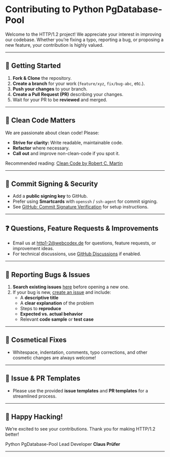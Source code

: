 # Contributing to Python PgDatabase-Pool

Welcome to the HTTP/1.2 project! We appreciate your interest in improving our codebase. Whether you’re fixing a typo, reporting a bug, or proposing a new feature, your contribution is highly valued.

---

## 🚀 Getting Started

1. **Fork & Clone** the repository.
2. **Create a branch** for your work (`feature/xyz`, `fix/bug-abc`, etc.).
3. **Push your changes** to your branch.
4. **Create a Pull Request (PR)** describing your changes.
5. Wait for your PR to be **reviewed** and merged.

---

## 🧹 Clean Code Matters

We are passionate about clean code! Please:

- **Strive for clarity:** Write readable, maintainable code.
- **Refactor** where necessary.
- **Call out** and improve non-clean-code if you spot it.

Recommended reading: [Clean Code by Robert C. Martin](https://www.goodreads.com/book/show/3735293-clean-code)

---

## 🔏 Commit Signing & Security

- Add a **public signing key** to GitHub.
- Prefer using **Smartcards** with `openssh` / `ssh-agent` for commit signing.
- See [GitHub: Commit Signature Verification](https://docs.github.com/en/authentication/managing-commit-signature-verification/about-commit-signature-verification) for setup instructions.

---

## ❓ Questions, Feature Requests & Improvements

- Email us at [http1-2@webcodex.de](mailto:http1-2@webcodex.de) for questions, feature requests, or improvement ideas.
- For technical discussions, use [GitHub Discussions](https://github.com/WEBcodeX1/http-1.2/discussions) if enabled.

---

## 🐞 Reporting Bugs & Issues

1. **Search existing issues** [here](https://github.com/WEBcodeX1/http-1.2/issues) before opening a new one.
2. If your bug is new, [create an issue](https://github.com/WEBcodeX1/http-1.2/issues/new) and include:
   - A **descriptive title**
   - A **clear explanation** of the problem
   - Steps to **reproduce**
   - **Expected vs. actual behavior**
   - Relevant **code sample** or **test case**

---

## 💄 Cosmetical Fixes

- Whitespace, indentation, comments, typo corrections, and other cosmetic changes are always welcome!

---

## 🔗 Issue & PR Templates

- Please use the provided **issue templates** and **PR templates** for a streamlined process.

---

## 🌟 Happy Hacking!

We’re excited to see your contributions. Thank you for making HTTP/1.2 better!

Python PgDatabase-Pool Lead Developer
**Claus Prüfer**

---
